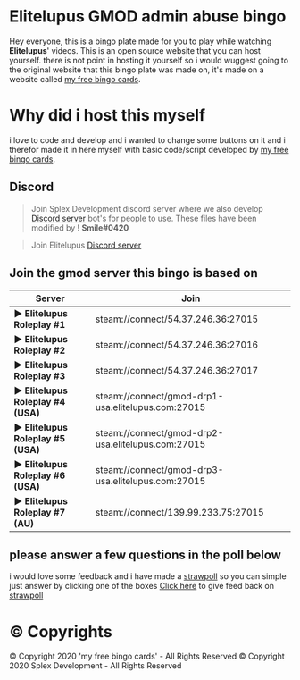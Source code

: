 # Elitelupus GMOD admin abuse bingo

Hey everyone, this is a bingo plate made for you to play while watching **Elitelupus**' videos. This is an open source website that you can host yourself. there is not point in hosting it yourself so i would wuggest going to the original website that this bingo plate was made on, it's made on a website called [my free bingo cards](https://myfreebingocards.com/).


# Why did i host this myself

i love to code and develop and i wanted to change some buttons on it and i therefor made it in here myself with basic code/script developed by [my free bingo cards](https://myfreebingocards.com/).

## Discord

>Join Splex Development discord server where we also develop [Discord server](https://discord.gg/FT4DpEG) bot's for people to use.
These files have been modified by **! Smile#0420**

>Join Elitelupus [Discord server](https://discord.gg/elitelupus)

## Join the gmod server this bingo is based on
|     Server           |Join                          |
|----------------|-------------------------------|
|**► Elitelupus Roleplay #1**|steam://connect/54.37.246.36:27015|
|**► Elitelupus Roleplay #2**|steam://connect/54.37.246.36:27016|
|**► Elitelupus Roleplay #3**|steam://connect/54.37.246.36:27017|
|**► Elitelupus Roleplay #4 (USA)**|steam://connect/gmod-drp1-usa.elitelupus.com:27015|
|**► Elitelupus Roleplay #5 (USA)**|steam://connect/gmod-drp2-usa.elitelupus.com:27015|
|**► Elitelupus Roleplay #6 (USA)**|steam://connect/gmod-drp3-usa.elitelupus.com:27015|
|**► Elitelupus Roleplay #7 (AU)**|steam://connect/139.99.233.75:27015|

## please answer a few questions in the poll below
i would love some feedback and i have made a [strawpoll](https://strawpoll.com/xe42yb9s) so you can simple just answer by clicking one of the boxes
[Click here](https://strawpoll.com/xe42yb9s) to give feed back on [strawpoll](https://strawpoll.com/xe42yb9s)

# **© Copyrights**

© Copyright 2020 'my free bingo cards' - All Rights Reserved
© Copyright 2020 Splex Development - All Rights Reserved
